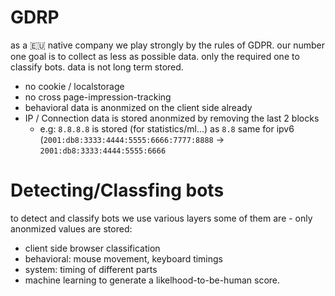 # GDRP
as a 🇪🇺 native company we play strongly by the rules of GDPR.
our number one goal is to collect as less as possible data. only the required one to classify bots.
data is not long term stored.


  - no cookie / localstorage
  - no cross page-impression-tracking
  - behavioral data is anonmized on the client side already
  - IP / Connection data is stored anonmized by removing the last 2 blocks
    - e.g: `8.8.8.8` is stored (for statistics/ml...) as `8.8` same for ipv6 (`2001:db8:3333:4444:5555:6666:7777:8888` -> `2001:db8:3333:4444:5555:6666`
    
# Detecting/Classfing bots

to detect and classify bots we use various layers some of them are - only anonmized values are stored:

  - client side browser classification
  - behavioral: mouse movement, keyboard timings
  - system: timing of different parts
  - machine learning to generate a likelhood-to-be-human score.


